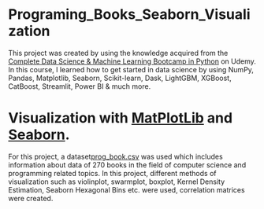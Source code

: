 # Programing_Books_Seaborn_Visualization
This project was created by using the knowledge acquired from the [Complete Data Science & Machine Learning Bootcamp in Python](https://www.udemy.com/course/data-science-bootcamp-in-python/) on Udemy. In this course, I learned how to get started in data science by using NumPy, Pandas, Matplotlib, Seaborn, Scikit-learn, Dask, LightGBM, XGBoost, CatBoost, Streamlit, Power BI & much more.
# Visualization with [MatPlotLib](https://github.com/matplotlib/matplotlib) and [Seaborn](https://seaborn.pydata.org/).
For this project, a dataset[prog_book.csv](https://www.kaggle.com/thomaskonstantin/top-270-rated-computer-science-programing-books?select=prog_book.csv) was used which includes information about data of 270 books in the field of computer science and programming related topics. In this project, different methods of visualization such as violinplot, swarmplot, boxplot, Kernel Density Estimation, Seaborn Hexagonal Bins etc. were used, correlation matrices were created. 
